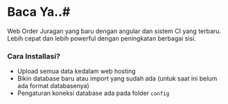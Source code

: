 # Baca Ya..#

Web Order Juragan yang baru dengan angular dan sistem CI yang terbaru. Lebih cepat dan lebih powerful dengan peningkatan berbagai sisi.

### Cara Installasi? ###

* Upload semua data kedalam web hosting
* Bikin database baru atau import yang sudah ada (untuk saat ini belum ada format databasenya)
* Pengaturan koneksi database ada pada folder `config`